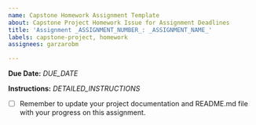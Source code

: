 ```yaml
---
name: Capstone Homework Assignment Template
about: Capstone Project Homework Issue for Assignment Deadlines
title: 'Assignment _ASSIGNMENT_NUMBER_: _ASSIGNMENT_NAME_'
labels: capstone-project, homework
assignees: garzarobm

---
```


**Due Date:** _DUE_DATE_

**Instructions:**
_DETAILED_INSTRUCTIONS_


- [ ] Remember to update your project documentation and README.md file with your progress on this assignment.

